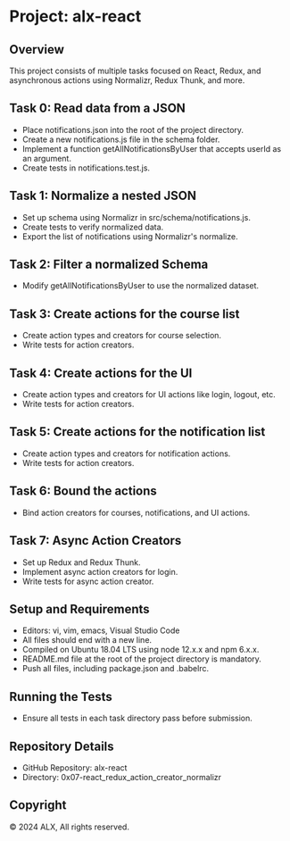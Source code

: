 # Project: alx-react

## Overview
This project consists of multiple tasks focused on React, Redux, and asynchronous actions using Normalizr, Redux Thunk, and more.

## Task 0: Read data from a JSON
- Place notifications.json into the root of the project directory.
- Create a new notifications.js file in the schema folder.
- Implement a function getAllNotificationsByUser that accepts userId as an argument.
- Create tests in notifications.test.js.

## Task 1: Normalize a nested JSON
- Set up schema using Normalizr in src/schema/notifications.js.
- Create tests to verify normalized data.
- Export the list of notifications using Normalizr's normalize.

## Task 2: Filter a normalized Schema
- Modify getAllNotificationsByUser to use the normalized dataset.

## Task 3: Create actions for the course list
- Create action types and creators for course selection.
- Write tests for action creators.

## Task 4: Create actions for the UI
- Create action types and creators for UI actions like login, logout, etc.
- Write tests for action creators.

## Task 5: Create actions for the notification list
- Create action types and creators for notification actions.
- Write tests for action creators.

## Task 6: Bound the actions
- Bind action creators for courses, notifications, and UI actions.

## Task 7: Async Action Creators
- Set up Redux and Redux Thunk.
- Implement async action creators for login.
- Write tests for async action creator.

## Setup and Requirements
- Editors: vi, vim, emacs, Visual Studio Code
- All files should end with a new line.
- Compiled on Ubuntu 18.04 LTS using node 12.x.x and npm 6.x.x.
- README.md file at the root of the project directory is mandatory.
- Push all files, including package.json and .babelrc.

## Running the Tests
- Ensure all tests in each task directory pass before submission.

## Repository Details
- GitHub Repository: alx-react
- Directory: 0x07-react_redux_action_creator_normalizr

## Copyright
© 2024 ALX, All rights reserved.